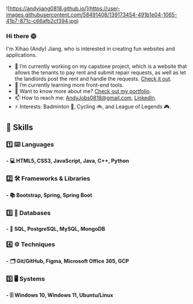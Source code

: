 ![https://andyjiang0818.github.io/](https://user-images.githubusercontent.com/58491408/139173454-491b1e04-1065-41b7-871c-c66afb2cf394.jpg)

### Hi there :sun_with_face:

I'm Xihao (Andy) Jiang, who is interested in creating fun websites and applications. 

- 🔭 I’m currently working on my capstone project, which is a website that allows the tenants to pay rent and submit repair requests, as well as let the landlords post the rent and handle the requests. [Check it out](https://github.com/Alan-Y62/Capstone_proj).
- 🌱 I’m currently learning more front-end tools. 
- 💬 Want to know more about me? [Check out my portfolio](https://andyjiang0818.github.io/).
- 📫 How to reach me: AndyJobs0818@gmail.com, [LinkedIn](https://www.linkedin.com/in/xihao-andy-jiang/). 
- ⚡ Interests: Badminton :badminton:, Cycling :bike:, and League of Legends :video_game:. 

## :briefcase: Skills
### :one: :keyboard: Languages
#### - :computer: HTML5, CSS3, JavaScript, Java, C++, Python 

### :two: :hammer_and_wrench: Frameworks & Libraries
#### - :books: Bootstrap, Spring, Spring Boot

### :three: :link: Databases
#### - :floppy_disk: SQL, PostgreSQL, MySQL, MongoDB

### :four: :gear: Techniques
#### - :card_index_dividers: Git/GitHub, Figma, Microsoft Office 365, GCP

### :five: :desktop_computer: Systems
#### - :file_cabinet: Windows 10, Windows 11, Ubuntu/Linux
